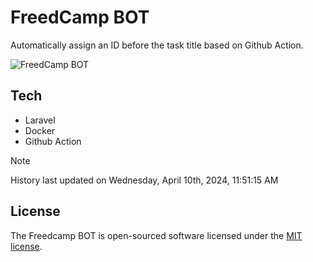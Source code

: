 # FreedCamp BOT

Automatically assign an ID before the task title based on Github Action.

![FreedCamp BOT](https://repository-images.githubusercontent.com/737932867/7d34798b-2680-471c-b089-a78a718d3d6a)

## Tech

- Laravel
- Docker
- Github Action

> [!NOTE]  
> History last updated on Wednesday, April 10th, 2024, 11:51:15 AM

## License

The Freedcamp BOT is open-sourced software licensed under the [MIT license](https://opensource.org/licenses/MIT).
